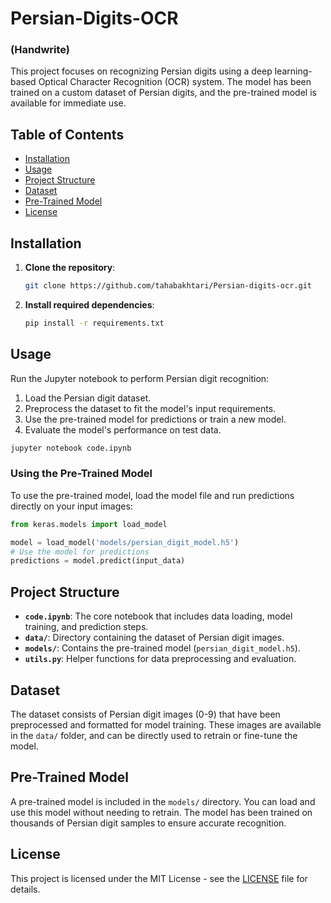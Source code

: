 
# Persian-Digits-OCR
### (Handwrite)

This project focuses on recognizing Persian digits using a deep learning-based Optical Character Recognition (OCR) system. The model has been trained on a custom dataset of Persian digits, and the pre-trained model is available for immediate use.

## Table of Contents
- [Installation](#installation)
- [Usage](#usage)
- [Project Structure](#project-structure)
- [Dataset](#dataset)
- [Pre-Trained Model](#pre-trained-model)
- [License](#license)

## Installation

1. **Clone the repository**:
   ```bash
   git clone https://github.com/tahabakhtari/Persian-digits-ocr.git
   ```
2. **Install required dependencies**:
   ```bash
   pip install -r requirements.txt
   ```

## Usage

Run the Jupyter notebook to perform Persian digit recognition:

1. Load the Persian digit dataset.
2. Preprocess the dataset to fit the model's input requirements.
3. Use the pre-trained model for predictions or train a new model.
4. Evaluate the model's performance on test data.

```bash
jupyter notebook code.ipynb
```

### Using the Pre-Trained Model

To use the pre-trained model, load the model file and run predictions directly on your input images:

```python
from keras.models import load_model

model = load_model('models/persian_digit_model.h5')
# Use the model for predictions
predictions = model.predict(input_data)
```

## Project Structure

- **`code.ipynb`**: The core notebook that includes data loading, model training, and prediction steps.
- **`data/`**: Directory containing the dataset of Persian digit images.
- **`models/`**: Contains the pre-trained model (`persian_digit_model.h5`).
- **`utils.py`**: Helper functions for data preprocessing and evaluation.

## Dataset

The dataset consists of Persian digit images (0-9) that have been preprocessed and formatted for model training. These images are available in the `data/` folder, and can be directly used to retrain or fine-tune the model.

## Pre-Trained Model

A pre-trained model is included in the `models/` directory. You can load and use this model without needing to retrain. The model has been trained on thousands of Persian digit samples to ensure accurate recognition.

## License

This project is licensed under the MIT License - see the [LICENSE](LICENSE) file for details.
